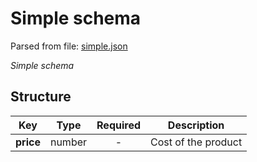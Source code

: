 # __Simple schema__
Parsed from file: [simple.json](https://github.com/McCastles/JMC/blob/master/examples/simple/simple.json)

_Simple schema_
## __Structure__
|Key|Type|Required|Description|
|-|:-:|:-:|-|
|__price__|number|-|Cost of the product|
